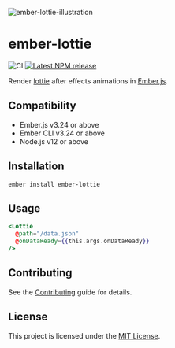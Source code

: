![ember-lottie-illustration](https://user-images.githubusercontent.com/15218861/189691066-5fe5bb92-2451-4772-b3e6-978ac207bec2.svg)


# ember-lottie

![CI](https://github.com/qonto/ember-lottie/workflows/CI/badge.svg)
[![Latest NPM release][npm-badge]][npm-badge-url]

[npm-badge]: https://img.shields.io/npm/v/@qonto/ember-lottie.svg
[npm-badge-url]: https://www.npmjs.com/package/@qonto/ember-lottie


Render [lottie](https://github.com/airbnb/lottie-web) after effects animations in [Ember.js](https://emberjs.com).

## Compatibility

* Ember.js v3.24 or above
* Ember CLI v3.24 or above
* Node.js v12 or above


## Installation

```
ember install ember-lottie
```


## Usage

```hbs
<Lottie
  @path="/data.json"
  @onDataReady={{this.args.onDataReady}}
/>
```


## Contributing

See the [Contributing](CONTRIBUTING.md) guide for details.


## License

This project is licensed under the [MIT License](LICENSE.md).
